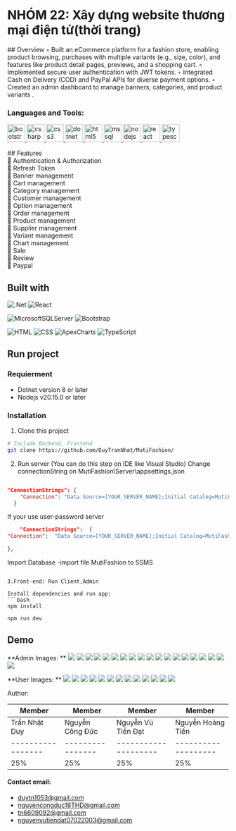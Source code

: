 <h1>NHÓM 22: Xây dựng website thương mại điện tử(thời trang)</h1>
## Overview
 ◦ Built an eCommerce platform for a fashion store, enabling product browsing, purchases with multiple
variants (e.g., size, color), and features like product detail pages, previews, and a shopping cart.
◦ Implemented secure user authentication with JWT tokens.
◦ Integrated Cash on Delivery (COD) and PayPal APIs for diverse payment options.
◦ Created an admin dashboard to manage banners, categories, and product variants .

<h3>Languages and Tools:</h3>
  <a href="https://getbootstrap.com" target="_blank" rel="noreferrer">
    <img
      src="https://raw.githubusercontent.com/devicons/devicon/master/icons/bootstrap/bootstrap-plain-wordmark.svg"
      alt="bootstrap"
      width="40"
      height="40"
    />
  </a>
  <a href="https://www.w3schools.com/cs/" target="_blank" rel="noreferrer">
    <img
      src="https://raw.githubusercontent.com/devicons/devicon/master/icons/csharp/csharp-original.svg"
      alt="csharp"
      width="40"
      height="40"
    />
  </a>
  <a href="https://www.w3schools.com/css/" target="_blank" rel="noreferrer">
    <img
      src="https://raw.githubusercontent.com/devicons/devicon/master/icons/css3/css3-original-wordmark.svg"
      alt="css3"
      width="40"
      height="40"
    />
  </a>
  <a href="https://dotnet.microsoft.com/" target="_blank" rel="noreferrer">
    <img
      src="https://raw.githubusercontent.com/devicons/devicon/master/icons/dot-net/dot-net-original-wordmark.svg"
      alt="dotnet"
      width="40"
      height="40"
    />
  </a>
  <a href="https://www.w3.org/html/" target="_blank" rel="noreferrer">
    <img
      src="https://raw.githubusercontent.com/devicons/devicon/master/icons/html5/html5-original-wordmark.svg"
      alt="html5"
      width="40"
      height="40"
    />
  </a>
  <a
    href="https://www.microsoft.com/en-us/sql-server"
    target="_blank"
    rel="noreferrer"
  >
    <img
      src="https://www.svgrepo.com/show/303229/microsoft-sql-server-logo.svg"
      alt="mssql"
      width="40"
      height="40"
    />
  </a>
  <a href="https://nodejs.org" target="_blank" rel="noreferrer">
    <img
      src="https://raw.githubusercontent.com/devicons/devicon/master/icons/nodejs/nodejs-original-wordmark.svg"
      alt="nodejs"
      width="40"
      height="40"
    />
  </a>
  <a href="https://reactjs.org/" target="_blank" rel="noreferrer">
    <img
      src="https://raw.githubusercontent.com/devicons/devicon/master/icons/react/react-original-wordmark.svg"
      alt="react"
      width="40"
      height="40"
    />
  </a>
  <a href="https://www.typescriptlang.org/" target="_blank" rel="noreferrer">
    <img
      src="https://raw.githubusercontent.com/devicons/devicon/master/icons/typescript/typescript-original.svg"
      alt="typescript"
      width="40"
      height="40"
    />
  </a>
</p>
<span>
## Features <br>
🌟 Authentication & Authorization   <br>
🌟 Refresh Token  <br>
🌟 Banner management   <br>
🌟 Cart management   <br>
🌟 Category management   <br>
🌟 Customer management   <br>
🌟 Option management   <br>
🌟 Order management   <br>
🌟 Product management   <br>
🌟 Supplier management   <br>
🌟 Variant management   <br>
🌟 Chart management  <br>
🌟 Sale <br>
🌟 Review <br>
🌟 Paypal <br>
</span>

## Built with
![.Net](https://img.shields.io/badge/.NET-5C2D91?style=for-the-badge&logo=.net&logoColor=white)
![React](https://img.shields.io/badge/react-%2320232a.svg?style=for-the-badge&logo=react&logoColor=%2361DAFB)

![MicrosoftSQLServer](https://img.shields.io/badge/Microsoft%20SQL%20Sever-CC2927?style=for-the-badge&logo=microsoft%20sql%20server&logoColor=white)
![Bootstrap](https://img.shields.io/badge/Bootstrap-563D7C?style=for-the-badge&logo=bootstrap&logoColor=white)

![HTML](https://img.shields.io/badge/HTML-E34F26?style=for-the-badge&logo=html5&logoColor=white)
![CSS](https://img.shields.io/badge/CSS-1572B6?style=for-the-badge&logo=css3&logoColor=white)
![ApexCharts](https://img.shields.io/badge/ApexCharts-FF0000?style=for-the-badge&logo=apexcharts&logoColor=white)
![TypeScript](https://img.shields.io/badge/TypeScript-3178C6?style=for-the-badge&logo=typescript&logoColor=white)

## Run project
### Requierment
- Dotnet version 8 or later
- Nodejs v20.15.0 or later
### Installation
1. Clone this project
```bash
# Include Backend, Frontend
git clone https://github.com/DuyTranNhat/MutiFashion/


```
2. Run server (You can do this step on IDE like Visual Studio)
Change connectionString on MutiFashion\Server\appsettings.json
```json

"ConnectionStrings": {
    "Connection": "Data Source=[YOUR_SERVER_NAME];Initial Catalog=MutiFashion;Integrated Security=True;Encrypt=True;Trust Server Certificate=True"
  }
```
If your use user-password server
```json
    "ConnectionStrings":  {
"Connection":  "Data Source=[YOUR_SERVER_NAME];Initial Catalog=MutiFashion;User Id=sa;Password=[YOUR_PASSWORD];Encrypt=True;Trust Server Certificate=True"

},
```

Import Database 
-import file MutiFashion to SSMS
```

3.Front-end: Run Client,Admin

Install dependencies and run app:
```bash
npm install

npm run dev
```

## Demo
**Admin Images: **
<img src="./Project-screenshots/Admin/BannerPage.png">
<img src="./Project-screenshots/Admin/CategoryForm.png">
<img src="./Project-screenshots/Admin/CategoryPage.png">
<img src="./Project-screenshots/Admin/FormProduct_1.png">
<img src="./Project-screenshots/Admin/FormProduct_2.png">
<img src="./Project-screenshots/Admin/FormProduct_3.png">
<img src="./Project-screenshots/Admin/PannerForm.png">
<img src="./Project-screenshots/Admin/ProductAttributeForm.png">
<img src="./Project-screenshots/Admin/ProductAttributePage.png">
<img src="./Project-screenshots/Admin/ProductPage.png">
<img src="./Project-screenshots/Admin/ProductVariantImgs.png">
<img src="./Project-screenshots/Admin/ProductVariantPage.png">
<img src="./Project-screenshots/Admin/SupplierForm.png">
<img src="./Project-screenshots/Admin/SupplierPage.png">
<img src="./Project-screenshots/Admin/ChartTop.png">
<img src="./Project-screenshots/Admin/ChartTop1.png">
<img src="./Project-screenshots/Admin/ChartYear1.png">
<img src="./Project-screenshots/Admin/ChartYear2.png">
<img src="./Project-screenshots/Admin/Order.png">

**User Images: **
<img src="./Project-screenshots/Shop/CartPage.png">
<img src="./Project-screenshots/Shop/CheckoutPage_1.png">
<img src="./Project-screenshots/Shop/CheckoutPage_2.png">
<img src="./Project-screenshots/Shop/HomePage_1.png">
<img src="./Project-screenshots/Shop/HomePage_2.png">
<img src="./Project-screenshots/Shop/Invoice.png">
<img src="./Project-screenshots/Shop/LoginPage.png">
<img src="./Project-screenshots/Shop/PayPal_1.png">
<img src="./Project-screenshots/Shop/PayPal_2.png">
<img src="./Project-screenshots/Shop/RegisterPage.png">
<img src="./Project-screenshots/Shop/ShopDetailsPage_1.png">
<img src="./Project-screenshots/Shop/ShopDetailsPage_2.png">
<img src="./Project-screenshots/Shop/ShopPage.png">



Author:

|Member           | Member         | Member             | Member            |
|-----------------|----------------|--------------------|-------------------|
|Trần Nhật Duy    | Nguyễn Công Đức| Nguyễn Vũ Tiến Đạt | Nguyễn Hoàng Tiến |
|-----------------|----------------|--------------------|-------------------|
|25%              | 25%            | 25%                | 25%               |




#### Contact email:
- [duytn1053@gmail.com](mailto:duytn1053@gmail.com)
- [nguyencongduc18THD@gmail.com](mailto:nguyencongduc18THD@gmail.com)
- [tn6609092@gmail.com](mailto:tn6609092@gmail.com)
- [nguyenvutiendat07022003@gmail.com](mailto:nguyenvutiendat07022003@gmail.com)

